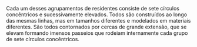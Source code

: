 ﻿Cada um desses agrupamentos de residentes consiste de sete círculos concêntricos e sucessivamente elevados. Todos são construídos ao longo das mesmas linhas, mas em tamanhos diferentes e modelados em materiais diferentes. São todos contornados por cercas de grande extensão, que se elevam formando imensos passeios que rodeiam internamente cada grupo de sete círculos concêntricos.